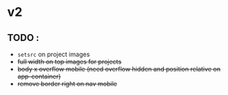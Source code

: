 # v2
## TODO :
* `setsrc` on project images
* ~~full width on top images for projects~~
* ~~body x overflow mobile (need overflow hidden and position relative on app-container)~~
* ~~remove border right on nav mobile~~
